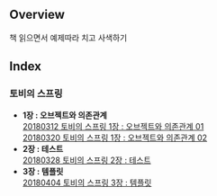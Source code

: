 ## Overview
책 읽으면서 예제따라 치고 사색하기

## Index 
### 토비의 스프링
* __1장 : 오브젝트와 의존관계__  
[20180312 토비의 스프링 1장 : 오브젝트와 의존관계 01](http://pasudo123.tistory.com/91?category=743040)   
[20180320 토비의 스프링 1장 : 오브젝트와 의존관계 02](http://pasudo123.tistory.com/95?category=743040)   
* __2장 : 테스트__  
[20180328 토비의 스프링 2장 : 테스트](http://pasudo123.tistory.com/102?category=743040)   
* __3장 : 템플릿__  
[20180404 토비의 스프링 3장 : 템플릿](http://pasudo123.tistory.com/110?category=743040)   
